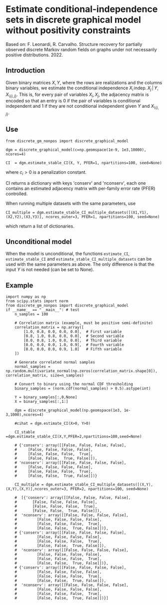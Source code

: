 # Estimate conditional-independence sets in discrete graphical model without positivity constraints
Based on: F. Leonardi, R. Carvalho. Structure recovery for partially observed discrete Markov random fields on graphs under not necessarily positive distributions. 2022.


## Introduction

Given binary matrices $`X,Y`$, where the rows are realizations and the columns binary variables, we estimate the conditional independence $`X_i\, \text{indep.}\, X_j \,|\, Y, X_{\setminus \{i,j\}}`$. 
This is, for every pair of variables $`X_i,X_j`$, the adjacency matrix is encoded so that an entry is $`0`$ if the pair of variables is conditional independent and $`1`$ if they are not conditional independent given $`Y`$ and $`X_{\setminus \{i,j\}}`$.

## Use
```
from discrete_gm_nonpos import discrete_graphical_model

dgm = discrete_graphical_model(c=np.geomspace(1e-9, 1e3,10000), ncores=4)

CI  = dgm.estimate_stable_CI(X, Y, PFER=1, npartitions=100, seed=None)
```
where $`c_i>0`$ is a penalization constant.

CI returns a dictionary with keys 'conserv' and 'nconserv', each one contains an estimated adjacency matrix with per-family error rate (PFER) controlled. 

When running multiple datasets with the same parameters, use 

```
CI_multiple = dgm.estimate_stable_CI_multiple_datasets([(X1,Y1),(X2,Y2),(X3,Y3)], ncores_outer=3, PFER=1, npartitions=100, seed=None)

```
which return a list of dictionaries.

## Unconditional model
When the model is unconditional, the functions `estimate_CI`, `estimate_stable_CI` and `estimate_stable_CI_multiple_datasets` can be used with the same parameters as above. The only difference is that the input $`Y`$ is not needed (can be set to None). 



## Example

```
import numpy as np
from scipy.stats import norm
from discrete_gm_nonpos import discrete_graphical_model
if __name__ == "__main__": # test
    n_samples = 100
    
    # Correlation matrix (example, must be positive semi-definite)
    correlation_matrix = np.array([
        [1.0, 0.8, 0.0, 0.0, 0.0],  # First variable
        [0.8, 1.0, 0.8, 0.0, 0.0],  # Second variable
        [0.0, 0.8, 1.0, 0.0, 0.0],  # Third variable
        [0.0, 0.0, 0.0, 1.0, 0.9],  # Fourth variable
        [0.0, 0.0, 0.0, 0.9, 1.0]   # Fifth variable
    ])
    
    # Generate correlated normal samples
    normal_samples = np.random.multivariate_normal(np.zeros(correlation_matrix.shape[0]), correlation_matrix, size=n_samples)
    
    # Convert to binary using the normal CDF thresholding
    binary_samples = (norm.cdf(normal_samples) > 0.5).astype(int)
    
    Y = binary_samples[:,0,None]
    X = binary_samples[:,1:]
    
    dgm = discrete_graphical_model(np.geomspace(1e3, 1e-3,1000),ncores=4)
    
    #cihat = dgm.estimate_CI(X>0, Y>0)
    
    CI_stable =dgm.estimate_stable_CI(X,Y,PFER=2,npartitions=100,seed=None)
    
    # {'conserv': array([[False, False, False, False],
    #     [False, False, False, False],
    #     [False, False, False,  True],
    #     [False, False,  True, False]]),
    # 'nconserv': array([[False, False, False, False],
    #     [False, False, False, False],
    #     [False, False, False,  True],
    #     [False, False,  True, False]])}
    
    CI_multiple = dgm.estimate_stable_CI_multiple_datasets([(X,Y),(X,Y),(X,Y)],ncores_outer=3, PFER=2, npartitions=100, seed=None)
    
    #  [{'conserv': array([[False, False, False, False],
    #       [False, False, False, False],
    #       [False, False, False,  True],
    #       [False, False,  True, False]]),
    #  'nconserv': array([[False, False, False, False],
    #         [False, False, False, False],
    #         [False, False, False,  True],
    #         [False, False,  True, False]])},
    # {'conserv': array([[False, False, False, False],
    #         [False, False, False, False],
    #         [False, False, False,  True],
    #         [False, False,  True, False]]),
    #  'nconserv': array([[False, False, False, False],
    #         [False, False, False, False],
    #         [False, False, False,  True],
    #         [False, False,  True, False]])},
    # {'conserv': array([[False, False, False, False],
    #         [False, False, False, False],
    #         [False, False, False,  True],
    #         [False, False,  True, False]]),
    #  'nconserv': array([[False, False, False, False],
    #         [False, False, False, False],
    #         [False, False, False,  True],
    #         [False, False,  True, False]])}]
```